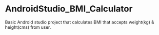 # AndroidStudio_BMI_Calculator
Basic Android studio project that calculates BMI that accepts weight(kg) &amp; height(cms) from user. 
